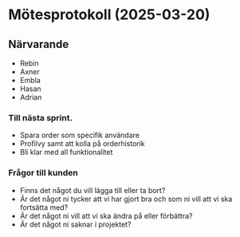 # Mötesprotokoll (2025-03-20)

## Närvarande

- Rebin
- Axner
- Embla
- Hasan
- Adrian

### Till nästa sprint.

- Spara order som specifik användare
- Profilvy samt att kolla på orderhistorik
- Bli klar med all funktionalitet

### Frågor till kunden

- Finns det något du vill lägga till eller ta bort?
- Är det något ni tycker att vi har gjort bra och som ni vill att vi ska fortsätta med?
- Är det något ni vill att vi ska ändra på eller förbättra?
- Är det något ni saknar i projektet?
